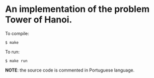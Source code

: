 # An implementation of the problem Tower of Hanoi.

To compile:

```Shell
$ make
```

To run:

```Shell
$ make run
```

__NOTE__: the source code is commented in Portuguese language.

